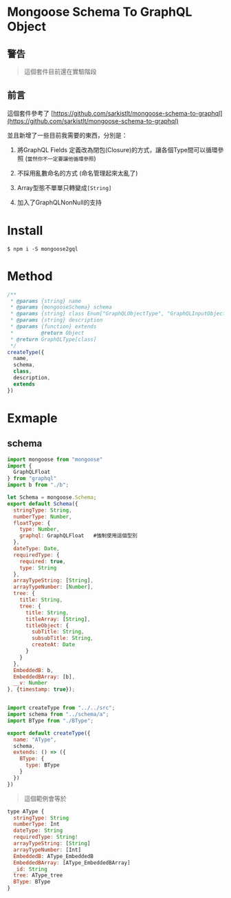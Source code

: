 # Mongoose Schema To GraphQL Object

## 警告
> 這個套件目前還在實驗階段

## 前言

這個套件參考了 [https://github.com/sarkistlt/mongoose-schema-to-graphql](https://github.com/sarkistlt/mongoose-schema-to-graphql)

並且新增了一些目前我需要的東西，分別是：

1. 將GraphQL Fields 定義改為閉包(Closure)的方式，讓各個Type間可以循環參照 (`當然你不一定要讓他循環參照`)

2. 不採用亂數命名的方式 (命名管理起來太亂了)

3. Array型態不單單只轉變成`[String]`

4. 加入了GraphQLNonNull的支持


# Install

```
$ npm i -S mongoose2gql
```

# Method

```javascript
/**
 * @params {string} name
 * @params {mongooseSchema} schema
 * @params {string} class Enum["GraphQLObjectType", "GraphQLInputObjectType"]
 * @params {string} description
 * @params {function} extends
 *         @return Object
 * @return GraphQLType[class]
 */
createType({
  name,
  schema,
  class,
  description,
  extends
})
```

# Exmaple


## schema

```javascript
import mongoose from "mongoose"
import {
  GraphQLFloat
} from "graphql"
import b from "./b";

let Schema = mongoose.Schema;
export default Schema({
  stringType: String,
  numberType: Number,
  floatType: {
    type: Number,
    graphql: GraphQLFloat   #強制使用這個型別
  },
  dateType: Date,
  requiredType: {
    required: true,
    type: String
  },
  arrayTypeString: [String],
  arrayTypeNumber: [Number],
  tree: {
    title: String,
    tree: {
      title: String,
      titleArray: [String],
      titleObject: {
        subTitle: String,
        subsubTitle: String,
        createAt: Date
      }
    }
  },
  EmbeddedB: b,
  EmbeddedBArray: [b],
  __v: Number
}, {timestamp: true});

```

```javascript

import createType from "../../src";
import schema from "../schema/a";
import BType from "./BType";

export default createType({
  name: "AType",
  schema,
  extends: () => ({
    BType: {
      type: BType
    }
  })
})

```

> 這個範例會等於

```javascript
type AType {
  stringType: String
  numberType: Int
  dateType: String
  requiredType: String!
  arrayTypeString: [String]
  arrayTypeNumber: [Int]
  EmbeddedB: AType_EmbeddedB
  EmbeddedBArray: [AType_EmbeddedBArray]
  _id: String
  tree: AType_tree
  BType: BType
}
```
